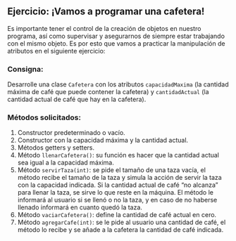 ## Ejercicio: ¡Vamos a programar una cafetera!

Es importante tener el control de la creación de objetos en nuestro programa, así como supervisar y asegurarnos de siempre estar trabajando con el mismo objeto. Es por esto que vamos a practicar la manipulación de atributos en el siguiente ejercicio:

### Consigna:

Desarrolle una clase `Cafetera` con los atributos `capacidadMaxima` (la cantidad máxima de café que puede contener la cafetera) y `cantidadActual` (la cantidad actual de café que hay en la cafetera).

### Métodos solicitados:

1. Constructor predeterminado o vacío.
2. Constructor con la capacidad máxima y la cantidad actual.
3. Métodos getters y setters.
4. Método `llenarCafetera()`: su función es hacer que la cantidad actual sea igual a la capacidad máxima.
5. Método `servirTaza(int)`: se pide el tamaño de una taza vacía, el método recibe el tamaño de la taza y simula la acción de servir la taza con la capacidad indicada. Si la cantidad actual de café “no alcanza” para llenar la taza, se sirve lo que reste en la máquina. El método le informará al usuario si se llenó o no la taza, y en caso de no haberse llenado informará en cuanto quedó la taza.
6. Método `vaciarCafetera()`: define la cantidad de café actual en cero.
7. Método `agregarCafe(int)`: se le pide al usuario una cantidad de café, el método lo recibe y se añade a la cafetera la cantidad de café indicada.
